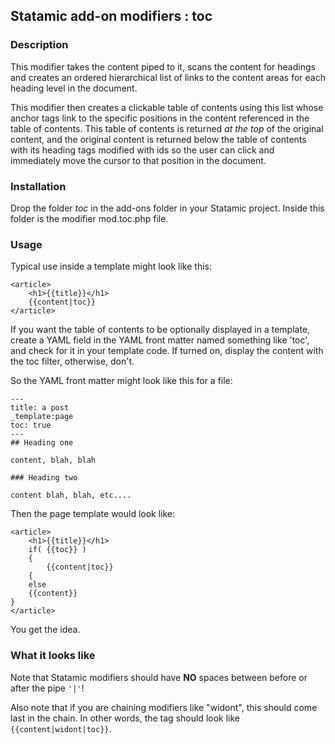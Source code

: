 ## Statamic add-on modifiers : toc

### Description

This modifier takes the content piped to it, scans the content for headings and creates an ordered hierarchical list of links to the content areas for each heading level in the document. 

This modifier then creates a clickable table of contents using this list whose anchor tags link to the specific positions in the content referenced in the table of contents. This table of contents is returned *at the top* of the original content, and the original content is returned below the table of contents with its heading tags modified with ids so the user can click and immediately move the cursor to that position in the document.

### Installation

Drop the folder *toc* in the add-ons folder in your Statamic project. Inside this folder is the modifier mod.toc.php file. 


### Usage

Typical use inside a template might look like this:

```
<article>
	<h1>{{title}}</h1>
	{{content|toc}}
</article>
```	

If you want the table of contents to be optionally displayed in a template, create a YAML field in the YAML front matter named something like 'toc', and check for it in your template code. If turned on, display the content with the toc filter, otherwise, don't.

So the YAML front matter might look like this for a file:

```
---
title: a post
_template:page
toc: true
---
## Heading one

content, blah, blah

### Heading two

content blah, blah, etc....
```

Then the page template would look like:

```
<article>
	<h1>{{title}}</h1>
	if( {{toc}} )
	{
		{{content|toc}}
	{
	else
	{{content}}
}
</article>
```

You get the idea.

### What it looks like

Note that Statamic modifiers should have **NO** spaces between before or after the pipe ```'|'```!

Also note that if you are chaining modifiers like "widont", this should come last in the chain. In other words, the tag should look like ```{{content|widont|toc}}```. 









